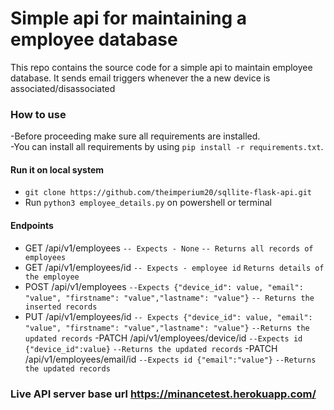 # Simple api for maintaining a employee database
This repo contains the source code for a simple api to maintain employee database. 
It sends email triggers whenever the a new device is associated/disassociated
### How to use 
-Before proceeding make sure all requirements are installed. <br>
-You can install all requirements by using `pip install -r requirements.txt`.<br>

#### Run it on local system
- `git clone https://github.com/theimperium20/sqllite-flask-api.git`
- Run `python3 employee_details.py` on powershell or terminal

#### Endpoints 
- GET /api/v1/employees `-- Expects - None` `-- Returns all records of employees`
- GET /api/v1/employees/id `-- Expects - employee id` `Returns details of the employee`
- POST /api/v1/employees `--Expects {"device_id": value, "email": "value", "firstname": "value","lastname": "value"}` `-- Returns the inserted records`
- PUT /api/v1/employees/id `-- Expects {"device_id": value, "email": "value", "firstname": "value","lastname": "value"}` `--Returns the updated records`
-PATCH /api/v1/employees/device/id `--Expects id {"device_id":value}` `--Returns the updated records`
-PATCH /api/v1/employees/email/id `--Expects id {"email":"value"}` `--Returns the updated records`

### Live API server base url https://minancetest.herokuapp.com/
